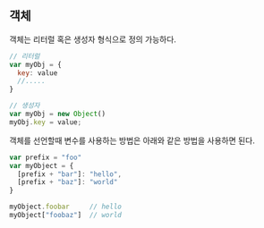 ## 객체

객체는 리터럴 혹은 생성자 형식으로 정의 가능하다.

```js
// 리터럴
var myObj = {
  key: value
  //.....
}

// 생성자
var myObj = new Object()
myObj.key = value;
```

객체를 선언할때 변수를 사용하는 방법은 아래와 같은 방법을 사용하면 된다.

```js
var prefix = "foo"
var myObject = {
  [prefix + "bar"]: "hello",
  [prefix + "baz"]: "world"
}

myObject.foobar     // hello
myObject["foobaz"]  // world
```



